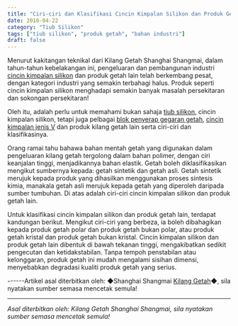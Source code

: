 ```yaml
---
title: "Ciri-ciri dan Klasifikasi Cincin Kimpalan Silikon dan Produk Getah Lain"
date: 2010-04-22
category: "Tiub Silikon"
tags: ["tiub silikon", "produk getah", "bahan industri"]
draft: false
---
```


Menurut kakitangan teknikal dari Kilang Getah Shanghai Shangmai, dalam tahun-tahun kebelakangan ini, pengeluaran dan pembangunan industri [cincin kimpalan silikon](http://www.smpolymer.com/) dan produk getah lain telah berkembang pesat, dengan kategori industri yang semakin terbahagi halus. Produk seperti cincin kimpalan silikon menghadapi semakin banyak masalah persekitaran dan sokongan persekitaran!

Oleh itu, adalah perlu untuk memahami bukan sahaja [tiub silikon](http://www.smpolymer.com/guijiaoguan/), cincin kimpalan silikon, tetapi juga pelbagai [blok penyerap gegaran getah](http://www.smpolymer.com/), [cincin kimpalan jenis V](http://www.smpolymer.com/) dan produk kilang getah lain serta ciri-ciri dan klasifikasinya.

Orang ramai tahu bahawa bahan mentah getah yang digunakan dalam pengeluaran kilang getah tergolong dalam bahan polimer, dengan ciri keanjalan tinggi, menjadikannya bahan elastik. Getah boleh diklasifikasikan mengikut sumbernya kepada: getah sintetik dan getah asli. Getah sintetik merujuk kepada produk yang dihasilkan menggunakan proses sintesis kimia, manakala getah asli merujuk kepada getah yang diperoleh daripada sumber tumbuhan. Di atas adalah ciri-ciri cincin kimpalan silikon dan produk getah lain.

Untuk klasifikasi cincin kimpalan silikon dan produk getah lain, terdapat kandungan berikut. Mengikut ciri-ciri yang berbeza, ia boleh dibahagikan kepada produk getah polar dan produk getah bukan polar, atau produk getah kristal dan produk getah bukan kristal. Cincin kimpalan silikon dan produk getah lain dibentuk di bawah tekanan tinggi, mengakibatkan sedikit pengecutan dan ketidakstabilan. Tanpa tempoh penstabilan atau kelonggaran, produk getah ini mudah mengalami sisihan dimensi, menyebabkan degradasi kualiti produk getah yang serius.

------Artikel asal diterbitkan oleh: ◆Shanghai Shangmai [Kilang Getah](http://www.smpolymer.com/)◆, sila nyatakan sumber semasa mencetak semula!

---

*Asal diterbitkan oleh: Kilang Getah Shanghai Shangmai, sila nyatakan sumber semasa mencetak semula!*